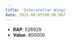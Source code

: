 ```yaml
---
title: 'Interstellar Wings'
date: 2025-08-05T00:00:00Z
---
```

- **RAP**: 526929
- **Value**: 800000
